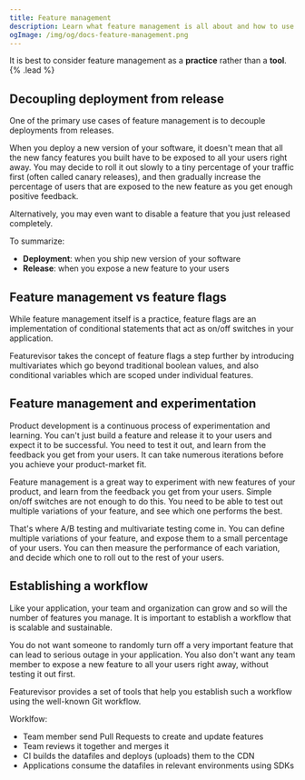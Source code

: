 ```yaml
---
title: Feature management
description: Learn what feature management is all about and how to use it to roll out new features safely.
ogImage: /img/og/docs-feature-management.png
---
```


It is best to consider feature management as a **practice** rather than a **tool**. {% .lead %}

## Decoupling deployment from release

One of the primary use cases of feature management is to decouple deployments from releases.

When you deploy a new version of your software, it doesn't mean that all the new fancy features you built have to be exposed to all your users right away. You may decide to roll it out slowly to a tiny percentage of your traffic first (often called canary releases), and then gradually increase the percentage of users that are exposed to the new feature as you get enough positive feedback.

Alternatively, you may even want to disable a feature that you just released completely.

To summarize:

* **Deployment**: when you ship new version of your software
* **Release**: when you expose a new feature to your users

## Feature management vs feature flags

While feature management itself is a practice, feature flags are an implementation of conditional statements that act as on/off switches in your application.

Featurevisor takes the concept of feature flags a step further by introducing multivariates which go beyond traditional boolean values, and also conditional variables which are scoped under individual features.

## Feature management and experimentation

Product development is a continuous process of experimentation and learning. You can't just build a feature and release it to your users and expect it to be successful. You need to test it out, and learn from the feedback you get from your users. It can take numerous iterations before you achieve your product-market fit.

Feature management is a great way to experiment with new features of your product, and learn from the feedback you get from your users. Simple on/off switches are not enough to do this. You need to be able to test out multiple variations of your feature, and see which one performs the best.

That's where A/B testing and multivariate testing come in. You can define multiple variations of your feature, and expose them to a small percentage of your users. You can then measure the performance of each variation, and decide which one to roll out to the rest of your users.

## Establishing a workflow

Like your application, your team and organization can grow and so will the number of features you manage. It is important to establish a workflow that is scalable and sustainable.

You do not want someone to randomly turn off a very important feature that can lead to serious outage in your application. You also don't want any team member to expose a new feature to all your users right away, without testing it out first.

Featurevisor provides a set of tools that help you establish such a workflow using the well-known Git workflow.

Worklfow:

- Team member send Pull Requests to create and update features
- Team reviews it together and merges it
- CI builds the datafiles and deploys (uploads) them to the CDN
- Applications consume the datafiles in relevant environments using SDKs
